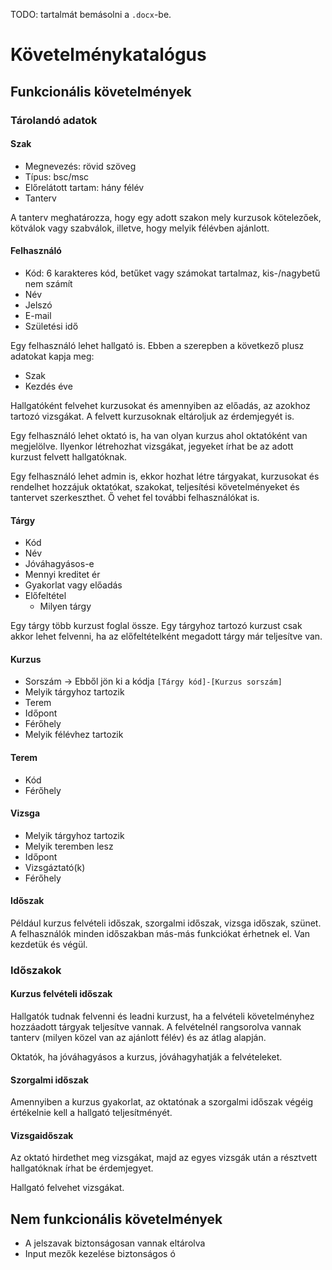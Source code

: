 TODO: tartalmát bemásolni a `.docx`-be.

# Követelménykatalógus 

## Funkcionális követelmények

### Tárolandó adatok

#### Szak

- Megnevezés: rövid szöveg
- Típus: bsc/msc
- Előrelátott tartam: hány félév
- Tanterv

A tanterv meghatározza, hogy egy adott szakon mely kurzusok kötelezőek, kötválok vagy szabválok, illetve, hogy melyik félévben ajánlott.


#### Felhasználó

- Kód: 6 karakteres kód, betűket vagy számokat tartalmaz, kis-/nagybetű nem számít
- Név
- Jelszó
- E-mail
- Születési idő

Egy felhasználó lehet hallgató is. Ebben a szerepben a következő plusz adatokat kapja meg:

- Szak
- Kezdés éve

Hallgatóként felvehet kurzusokat és amennyiben az előadás, az azokhoz tartozó vizsgákat. A felvett kurzusoknak eltároljuk az érdemjegyét is.

Egy felhasználó lehet oktató is, ha van olyan kurzus ahol oktatóként van megjelölve. Ilyenkor létrehozhat vizsgákat, jegyeket írhat be az adott kurzust felvett hallgatóknak.

Egy felhasználó lehet admin is, ekkor hozhat létre tárgyakat, kurzusokat és rendelhet hozzájuk oktatókat, szakokat, teljesítési követelményeket és tantervet szerkeszthet. Ő vehet fel további felhasználókat is.

#### Tárgy

- Kód
- Név
- Jóváhagyásos-e
- Mennyi kreditet ér
- Gyakorlat vagy előadás
- Előfeltétel
  - Milyen tárgy

Egy tárgy több kurzust foglal össze. Egy tárgyhoz tartozó kurzust csak akkor lehet felvenni, ha az előfeltételként megadott tárgy már teljesítve van.

#### Kurzus

- Sorszám -> Ebből jön ki a kódja `[Tárgy kód]-[Kurzus sorszám]`
- Melyik tárgyhoz tartozik
- Terem
- Időpont
- Férőhely
- Melyik félévhez tartozik

#### Terem

- Kód
- Férőhely

#### Vizsga

- Melyik tárgyhoz tartozik
- Melyik teremben lesz
- Időpont
- Vizsgáztató(k)
- Férőhely

#### Időszak

Például kurzus felvételi időszak, szorgalmi időszak, vizsga időszak, szünet. A felhasználók minden időszakban más-más funkciókat érhetnek el. Van kezdetük és végül.

### Időszakok

#### Kurzus felvételi időszak

Hallgatók tudnak felvenni és leadni kurzust, ha a felvételi követelményhez hozzáadott tárgyak teljesítve vannak. A felvételnél rangsorolva vannak tanterv (milyen közel van az ajánlott félév) és az átlag alapján. 

Oktatók, ha jóváhagyásos a kurzus, jóváhagyhatják a felvételeket.

#### Szorgalmi időszak

Amennyiben a kurzus gyakorlat, az oktatónak a szorgalmi időszak végéig értékelnie kell a hallgató teljesítményét.

#### Vizsgaidőszak

Az oktató hirdethet meg vizsgákat, majd az egyes vizsgák után a résztvett hallgatóknak írhat be érdemjegyet. 

Hallgató felvehet vizsgákat.

## Nem funkcionális követelmények

- A jelszavak biztonságosan vannak eltárolva
- Input mezők kezelése biztonságos ó
